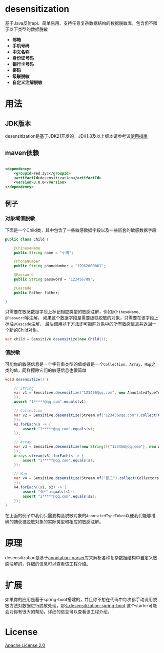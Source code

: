 # desensitization

基于Java反射api、简单易用、支持任意复杂数据结构的数据脱敏库，包含但不限于以下类型的数据脱敏

* **邮箱**
* **手机号码**
* **中文名称**
* **身份证号码**
* **银行卡号码**
* **密码**
* **级联脱敏**
* **自定义注解脱敏**

# 用法
## JDK版本
desensitization是基于JDK21开发的，JDK1.8及以上版本请参考该[使用指南](https://github.com/allurx/desensitization/tree/v2.4.6)

## maven依赖

```xml

<dependency>
    <groupId>red.zyc</groupId>
    <artifactId>desensitization</artifactId>
    <version>3.0.0</version>
</dependency>
```

## 例子

### 对象域值脱敏

下面是一个Child类，其中包含了一些敏感数据字段以及一些嵌套的敏感数据字段

```java
public class Child {

    @ChineseName
    public String name = "小明";

    @PhoneNumber
    public String phoneNumber = "19962000001";

    @Password
    public String password = "123456789";

    @Cascade
    public Father father;    

}
```

只需要在敏感数据字段上标记相应类型的敏感注解，例如`@ChineseName`、`@Password`等注解，
如果这个数据字段是需要级联脱敏的对象，只需要在该字段上标注`@Cascade`注解，
最后调用以下方法即可擦除对象中的所有敏感信息并返回一个新的Child对象。

```java
var child = Sensitive.desensitize(new Child());
```

### 值脱敏

可能你的敏感信息是一个字符串类型的值或者是一个`Collection`、`Array`、`Map`之类的值，同样擦除它们的敏感信息也很简单

```java
void desensitize() {

    // String
    var v1 = Sensitive.desensitize("123456@qq.com", new AnnotatedTypeToken<@Email String>() {
    });
    assert "1*****@qq.com".equals(v1);

    // Collection
    var v2 = Sensitive.desensitize(Stream.of("123456@qq.com").collect(Collectors.toList()), new AnnotatedTypeToken<List<@Email String>>() {
    });
    v2.forEach(s -> {
        assert "1*****@qq.com".equals(s);
    });

    // Array
    var v3 = Sensitive.desensitize(new String[]{"123456@qq.com"}, new AnnotatedTypeToken<@Email String[]>() {
    });
    Arrays.stream(v3).forEach(s -> {
        assert "1*****@qq.com".equals(s);
    });

    // Map
    var v4 = Sensitive.desensitize(Stream.of("张三").collect(Collectors.toMap(s -> s, s -> "123456@qq.com")), new AnnotatedTypeToken<Map<@ChineseName String, @Email String>>() {
    });
    v4.forEach((s1, s2) -> {
        assert "张*".equals(s1);
        assert "1*****@qq.com".equals(s2);
    });
}
```
在上面的例子中我们只需要构造脱敏对象的`AnnotatedTypeToken`以便我们能够准确的捕获被脱敏对象的实际类型和相应的敏感注解。
# 原理

desensitization是基于[annotation-parser](https://github.com/allurx/annotation-parser)库来解析各种复杂数据结构中自定义敏感注解的，详细的信息可以查看该工程介绍。

# 扩展

如果你的应用是基于spring-boot搭建的，并且你不想在代码中每次都手动调用脱敏方法对数据进行脱敏处理，那么[desensitization-spring-boot](https://github.com/allurx/desensitization-spring-boot)
这个starter可能会对你有很大的帮助，详细的信息可以查看该工程介绍。

# License

[Apache License 2.0](https://github.com/allurx/desensitization/blob/master/LICENSE.txt)
